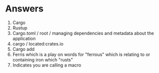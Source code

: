 # Answers
1. Cargo
2. Rustup
3. Cargo.toml / root / managing dependencies and metadata about the application
4. cargo / located:crates.io
5. Cargo add
6. Ferris which is a play on words for "ferrous" which is relating to or containing iron which "rusts"
7. Indicates you are calling a macro